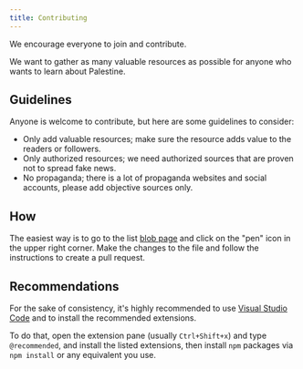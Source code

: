 ```yaml
---
title: Contributing
---
```


We encourage everyone to join and contribute.

We want to gather as many valuable resources as possible for anyone who wants to learn about Palestine.

## Guidelines

Anyone is welcome to contribute, but here are some guidelines to consider:

- Only add valuable resources; make sure the resource adds value to the readers or followers.
- Only authorized resources; we need authorized sources that are proven not to spread fake news.
- No propaganda; there is a lot of propaganda websites and social accounts, please add objective sources only.

## How

The easiest way is to go to the list [blob page](https://github.com/aborazmeh/awesome-palestine/blob/main/README.md) and click on the "pen" icon in the upper right corner. Make the changes to the file and follow the instructions to create a pull request.

## Recommendations

For the sake of consistency, it's highly recommended to use [Visual Studio Code](https://code.visualstudio.com/) and to install the recommended extensions.

To do that, open the extension pane (usually `Ctrl+Shift+x`) and type `@recommended`, and install the listed extensions, then install `npm` packages via `npm install` or any equivalent you use.
